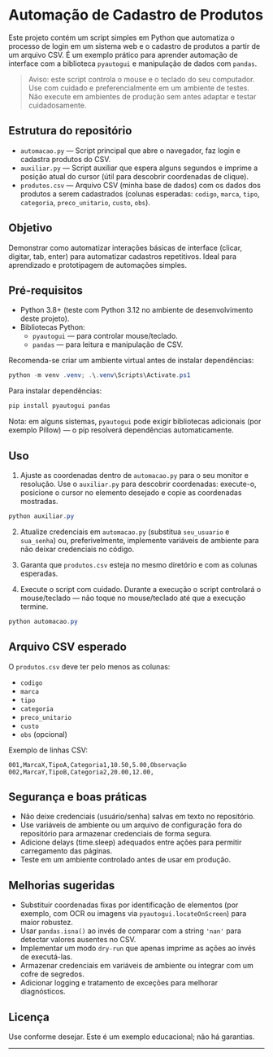 # Automação de Cadastro de Produtos

Este projeto contém um script simples em Python que automatiza o processo de login em um sistema web e o cadastro de produtos a partir de um arquivo CSV. É um exemplo prático para aprender automação de interface com a biblioteca `pyautogui` e manipulação de dados com `pandas`.

> Aviso: este script controla o mouse e o teclado do seu computador. Use com cuidado e preferencialmente em um ambiente de testes. Não execute em ambientes de produção sem antes adaptar e testar cuidadosamente.

## Estrutura do repositório

- `automacao.py` — Script principal que abre o navegador, faz login e cadastra produtos do CSV.
- `auxiliar.py` — Script auxiliar que espera alguns segundos e imprime a posição atual do cursor (útil para descobrir coordenadas de clique).
- `produtos.csv` — Arquivo CSV (minha base de dados) com os dados dos produtos a serem cadastrados (colunas esperadas: `codigo`, `marca`, `tipo`, `categoria`, `preco_unitario`, `custo`, `obs`).

## Objetivo

Demonstrar como automatizar interações básicas de interface (clicar, digitar, tab, enter) para automatizar cadastros repetitivos. Ideal para aprendizado e prototipagem de automações simples.

## Pré-requisitos

- Python 3.8+ (teste com Python 3.12 no ambiente de desenvolvimento deste projeto).
- Bibliotecas Python:
  - `pyautogui` — para controlar mouse/teclado.
  - `pandas` — para leitura e manipulação de CSV.

Recomenda-se criar um ambiente virtual antes de instalar dependências:

```powershell
python -m venv .venv; .\.venv\Scripts\Activate.ps1
```

Para instalar dependências:

```powershell
pip install pyautogui pandas
```

Nota: em alguns sistemas, `pyautogui` pode exigir bibliotecas adicionais (por exemplo Pillow) — o pip resolverá dependências automaticamente.

## Uso

1. Ajuste as coordenadas dentro de `automacao.py` para o seu monitor e resolução. Use o `auxiliar.py` para descobrir coordenadas: execute-o, posicione o cursor no elemento desejado e copie as coordenadas mostradas.

```powershell
python auxiliar.py
```

2. Atualize credenciais em `automacao.py` (substitua `seu_usuario` e `sua_senha`) ou, preferivelmente, implemente variáveis de ambiente para não deixar credenciais no código.

3. Garanta que `produtos.csv` esteja no mesmo diretório e com as colunas esperadas.

4. Execute o script com cuidado. Durante a execução o script controlará o mouse/teclado — não toque no mouse/teclado até que a execução termine.

```powershell
python automacao.py
```

## Arquivo CSV esperado

O `produtos.csv` deve ter pelo menos as colunas:

- `codigo`
- `marca`
- `tipo`
- `categoria`
- `preco_unitario`
- `custo`
- `obs` (opcional)

Exemplo de linhas CSV:

```
001,MarcaX,TipoA,Categoria1,10.50,5.00,Observação
002,MarcaY,TipoB,Categoria2,20.00,12.00,
```

## Segurança e boas práticas

- Não deixe credenciais (usuário/senha) salvas em texto no repositório.
- Use variáveis de ambiente ou um arquivo de configuração fora do repositório para armazenar credenciais de forma segura.
- Adicione delays (time.sleep) adequados entre ações para permitir carregamento das páginas.
- Teste em um ambiente controlado antes de usar em produção.

## Melhorias sugeridas

- Substituir coordenadas fixas por identificação de elementos (por exemplo, com OCR ou imagens via `pyautogui.locateOnScreen`) para maior robustez.
- Usar `pandas.isna()` ao invés de comparar com a string `'nan'` para detectar valores ausentes no CSV.
- Implementar um modo `dry-run` que apenas imprime as ações ao invés de executá-las.
- Armazenar credenciais em variáveis de ambiente ou integrar com um cofre de segredos.
- Adicionar logging e tratamento de exceções para melhorar diagnósticos.

## Licença

Use conforme desejar. Este é um exemplo educacional; não há garantias.

---

